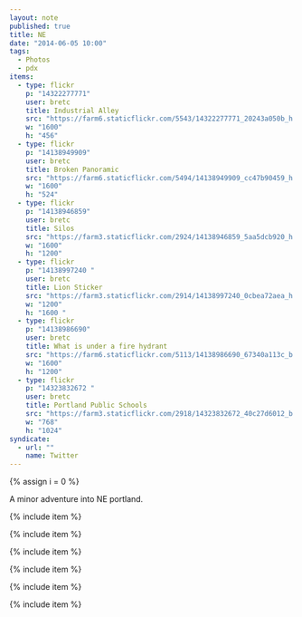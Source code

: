 ```yaml
---
layout: note
published: true
title: NE
date: "2014-06-05 10:00"
tags: 
  - Photos
  - pdx
items: 
  - type: flickr
    p: "14322277771"
    user: bretc
    title: Industrial Alley
    src: "https://farm6.staticflickr.com/5543/14322277771_20243a050b_h.jpg"
    w: "1600"
    h: "456"
  - type: flickr
    p: "14138949909"
    user: bretc
    title: Broken Panoramic
    src: "https://farm6.staticflickr.com/5494/14138949909_cc47b90459_h.jpg"
    w: "1600"
    h: "524"
  - type: flickr
    p: "14138946859"
    user: bretc
    title: Silos
    src: "https://farm3.staticflickr.com/2924/14138946859_5aa5dcb920_h.jpg"
    w: "1600"
    h: "1200"
  - type: flickr
    p: "14138997240 "
    user: bretc
    title: Lion Sticker
    src: "https://farm3.staticflickr.com/2914/14138997240_0cbea72aea_h.jpg"
    w: "1200"
    h: "1600 "
  - type: flickr
    p: "14138986690"
    user: bretc
    title: What is under a fire hydrant
    src: "https://farm6.staticflickr.com/5113/14138986690_67340a113c_b.jpg"
    w: "1600"
    h: "1200"
  - type: flickr
    p: "14323832672 "
    user: bretc
    title: Portland Public Schools
    src: "https://farm3.staticflickr.com/2918/14323832672_40c27d6012_b.jpg"
    w: "768"
    h: "1024"
syndicate: 
  - url: ""
    name: Twitter
---
```


{% assign i = 0  %}

A minor adventure into NE portland.

{% include item %}

{% include item %}

{% include item %}

{% include item %}

{% include item %}

{% include item %}